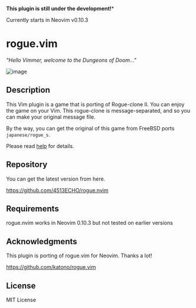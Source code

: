 
**This plugin is still under the development!***

Currently starts in Neovim v0.10.3

# rogue.vim

_"Hello Vimmer, welcome to the Dungeons of Doom..."_

![image](https://raw.githubusercontent.com/wiki/katono/rogue.vim/image/rogue_vim.png)

## Description

This Vim plugin is a game that is porting of Rogue-clone II. You can enjoy the
game on your Vim. This rogue-clone is message-separated, and so you can make
your original message file.

By the way, you can get the original of this game from FreeBSD ports
`japanese/rogue_s`.

Please read [help](doc/rogue.txt) for details.

## Repository

You can get the latest version from here.

https://github.com/4513ECHO/rogue.nvim

## Requirements

rogue.nvim works in Neovim 0.10.3 but not tested on earlier versions

## Acknowledgments

This plugin is porting of rogue.vim for Neovim. Thanks a lot!

https://github.com/katono/rogue.vim

## License

MIT License
